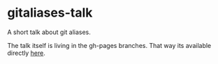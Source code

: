 # gitaliases-talk

A short talk about git aliases.

The talk itself is living in the gh-pages branches. That way its available directly [here](http://kampfschlaefer.github.io/gitaliases-talk).
